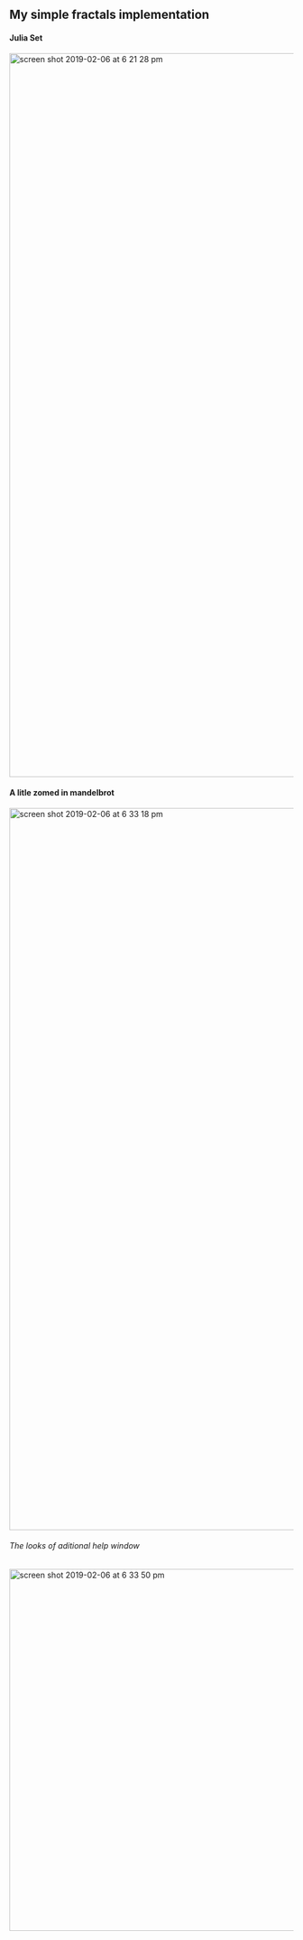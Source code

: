 ## My simple fractals implementation

#### Julia Set
<img width="1284" alt="screen shot 2019-02-06 at 6 21 28 pm" src="https://user-images.githubusercontent.com/46930400/52356935-de274d00-2a3d-11e9-9389-99257b2b42c7.png">

#### A litle zomed in mandelbrot
<img width="1281" alt="screen shot 2019-02-06 at 6 33 18 pm" src="https://user-images.githubusercontent.com/46930400/52357104-2e9eaa80-2a3e-11e9-8da2-463ec3ba9455.png">

###### The looks of aditional help window
<img width="642" alt="screen shot 2019-02-06 at 6 33 50 pm" src="https://user-images.githubusercontent.com/46930400/52357130-3a8a6c80-2a3e-11e9-8317-d51fb8de806b.png">
